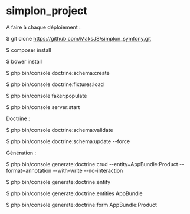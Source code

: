 simplon_project
===============

A faire à chaque déploiement :

$ git clone https://github.com/MaksJS/simplon_symfony.git

$ composer install

$ bower install

$ php bin/console doctrine:schema:create

$ php bin/console doctrine:fixtures:load

$ php bin/console faker:populate

$ php bin/console server:start

Doctrine :

$ php bin/console doctrine:schema:validate

$ php bin/console doctrine:schema:update --force

Génération :

$ php bin/console generate:doctrine:crud --entity=AppBundle:Product --format=annotation --with-write --no-interaction

$ php bin/console generate:doctrine:entity 

$ php bin/console generate:doctrine:entities AppBundle 

$ php bin/console generate:doctrine:form AppBundle:Product